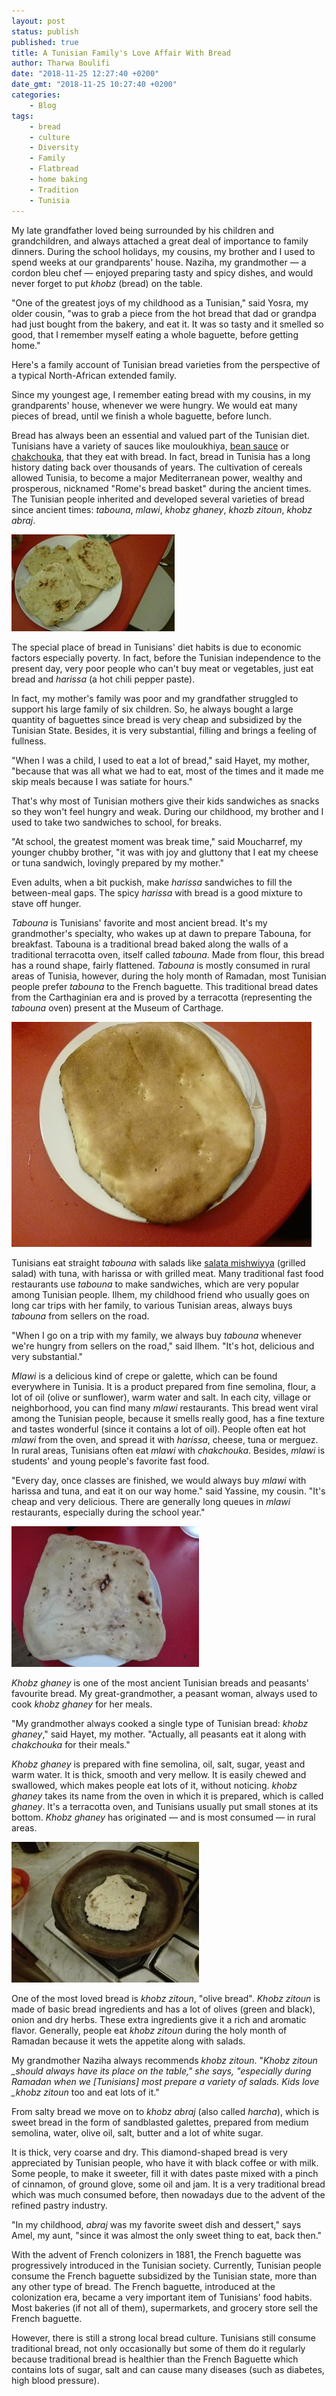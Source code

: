 ```yaml
---
layout: post
status: publish
published: true
title: A Tunisian Family's Love Affair With Bread
author: Tharwa Boulifi
date: "2018-11-25 12:27:40 +0200"
date_gmt: "2018-11-25 10:27:40 +0200"
categories:
    - Blog
tags:
    - bread
    - culture
    - Diversity
    - Family
    - Flatbread
    - home baking
    - Tradition
    - Tunisia
---
```


My late grandfather loved being surrounded by his children and grandchildren, and always attached a great deal of importance to family dinners. During the school holidays, my cousins, my brother and I used to spend weeks at our grandparents' house. Naziha, my grandmother &mdash; a cordon bleu chef &mdash; enjoyed preparing tasty and spicy dishes, and would never forget to put _khobz_ (bread) on the table.

"One of the greatest joys of my childhood as a Tunisian," said Yosra, my older cousin, "was to grab a piece from the hot bread that dad or grandpa had just bought from the bakery, and eat it. It was so tasty and it smelled so good, that I remember myself eating a whole baguette, before getting home."

Here's a family account of Tunisian bread varieties from the perspective of a typical North-African extended family.

Since my youngest age, I remember eating bread with my cousins, in my grandparents' house, whenever we were hungry. We would eat many pieces of bread, until we finish a whole baguette, before lunch.

Bread has always been an essential and valued part of the Tunisian diet. Tunisians have a variety of sauces like mouloukhiya, [bean sauce](http://www.cuisinedefarida.com/archives/2012/07/27/24783614.html) or [chakchouka](http://www.geniuskitchen.com/recipe/tunisian-chakchouka-195474), that they eat with bread. In fact, bread in Tunisia has a long history dating back over thousands of years. The cultivation of cereals allowed Tunisia, to become a major Mediterranean power, wealthy and prosperous, nicknamed "Rome's bread basket" during the ancient times. The Tunisian people inherited and developed several varieties of bread since ancient times: _tabouna_, _mlawi_, _khobz ghaney_, _khozb zitoun_, _khobz abraj_.

![Khobz Ghaney](/assets/blog/Khobz-Ghaney.jpg)

The special place of bread in Tunisians' diet habits is due to economic factors especially poverty. In fact, before the Tunisian independence to the present day, very poor people who can't buy meat or vegetables, just eat bread and _harissa_ (a hot chili pepper paste).

In fact, my mother's family was poor and my grandfather struggled to support his large family of six children. So, he always bought a large quantity of baguettes since bread is very cheap and subsidized by the Tunisian State. Besides, it is very substantial, filling and brings a feeling of fullness.

"When I was a child, I used to eat a lot of bread," said Hayet, my mother, "because that was all what we had to eat, most of the times and it made me skip meals because I was satiate for hours."

That's why most of Tunisian mothers give their kids sandwiches as snacks so they won't feel hungry and weak. During our childhood, my brother and I used to take two sandwiches to school, for breaks.

"At school, the greatest moment was break time," said Moucharref, my younger chubby brother, "it was with joy and gluttony that I eat my cheese or tuna sandwich, lovingly prepared by my mother."

Even adults, when a bit puckish, make _harissa_ sandwiches to fill the between-meal gaps. The spicy _harissa_ with bread is a good mixture to stave off hunger.

_Tabouna_ is Tunisians' favorite and most ancient bread. It's my grandmother's specialty, who wakes up at dawn to prepare Tabouna, for breakfast. Tabouna is a traditional bread baked along the walls of a traditional terracotta oven, itself called _tabouna_. Made from flour, this bread has a round shape, fairly flattened. _Tabouna_ is mostly consumed in rural areas of Tunisia, however, during the holy month of Ramadan, most Tunisian people prefer _tabouna_ to the French baguette. This traditional bread dates from the Carthaginian era and is proved by a terracotta (representing the _tabouna_ oven) present at the Museum of Carthage.

![Tabouna](/assets/blog/Tabouna.jpg)

Tunisians eat straight _tabouna_ with salads like [salata mishwiyya](http://globaltableadventure.com/recipe/tunisian-grilled-salad-with-tuna-salata-mishwiyya) (grilled salad) with tuna, with harissa or with grilled meat. Many traditional fast food restaurants use _tabouna_ to make sandwiches, which are very popular among Tunisian people. Ilhem, my childhood friend who usually goes on long car trips with her family, to various Tunisian areas, always buys _tabouna_ from sellers on the road.

"When I go on a trip with my family, we always buy _tabouna_ whenever we're hungry from sellers on the road," said Ilhem. "It's hot, delicious and very substantial."

_Mlawi_ is a delicious kind of crepe or galette, which can be found everywhere in Tunisia. It is a product prepared from fine semolina, flour, a lot of oil (olive or sunflower), warm water and salt. In each city, village or neighborhood, you can find many _mlawi_ restaurants. This bread went viral among the Tunisian people, because it smells really good, has a fine texture and tastes wonderful (since it contains a lot of oil). People often eat hot _mlawi_ from the oven, and spread it with _harissa_, cheese, tuna or merguez. In rural areas, Tunisians often eat _mlawi_ with _chakchouka_. Besides, _mlawi_ is students' and young people's favorite fast food.

"Every day, once classes are finished, we would always buy _mlawi_ with harissa and tuna, and eat it on our way home." said Yassine, my cousin. "It's cheap and very delicious. There are generally long queues in _mlawi_ restaurants, especially during the school year."

![Mlawi](/assets/blog/Mlawi-1-300x225.jpg)

_Khobz ghaney_ is one of the most ancient Tunisian breads and peasants' favourite bread. My great-grandmother, a peasant woman, always used to cook _khobz ghaney_ for her meals.

"My grandmother always cooked a single type of Tunisian bread: _khobz ghaney_," said Hayet, my mother. "Actually, all peasants eat it along with _chakchouka_ for their meals."

_Khobz ghaney_ is prepared with fine semolina, oil, salt, sugar, yeast and warm water. It is thick, smooth and very mellow. It is easily chewed and swallowed, which makes people eat lots of it, without noticing. _khobz ghaney_ takes its name from the oven in which it is prepared, which is called _ghaney_. It's a terracotta oven, and Tunisians usually put small stones at its bottom. _Khobz ghaney_ has originated &mdash; and is most consumed &mdash; in rural areas.

![Khobz Ghaney in the terracotta oven](/assets/blog/Khobz-Ghaney-in-the-terracotta-oven-300x225.jpg)

One of the most loved bread is _khobz zitoun_, "olive bread". _Khobz zitoun_ is made of basic bread ingredients and has a lot of olives (green and black), onion and dry herbs. These extra ingredients give it a rich and aromatic flavor. Generally, people eat _khobz zitoun_ during the holy month of Ramadan because it wets the appetite along with salads.

My grandmother Naziha always recommends <em>khobz zitoun</em>. "_Khobz zitoun \_should always have its place on the table," she says, "especially during Ramadan when we \[Tunisians\] most prepare a variety of salads. Kids love \_khobz zitoun_ too and eat lots of it."

From salty bread we move on to _khobz abraj_ (also called _harcha_), which is sweet bread in the form of sandblasted galettes, prepared from medium semolina, water, olive oil, salt, butter and a lot of white sugar.

It is thick, very coarse and dry. This diamond-shaped bread is very appreciated by Tunisian people, who have it with black coffee or with milk. Some people, to make it sweeter, fill it with dates paste mixed with a pinch of cinnamon, of ground glove, some oil and jam. It is a very traditional bread which was much consumed before, then nowadays due to the advent of the refined pastry industry.

"In my childhood, _abraj_ was my favorite sweet dish and dessert," says Amel, my aunt, "since it was almost the only sweet thing to eat, back then."

With the advent of French colonizers in 1881, the French baguette was progressively introduced in the Tunisian society. Currently, Tunisian people consume the French baguette subsidized by the Tunisian state, more than any other type of bread. The French baguette, introduced at the colonization era, became a very important item of Tunisians' food habits. Most bakeries (if not all of them), supermarkets, and grocery store sell the French baguette.

However, there is still a strong local bread culture. Tunisians still consume traditional bread, not only occasionally but some of them do it regularly because traditional bread is healthier than the French Baguette which contains lots of sugar, salt and can cause many diseases (such as diabetes, high blood pressure).
